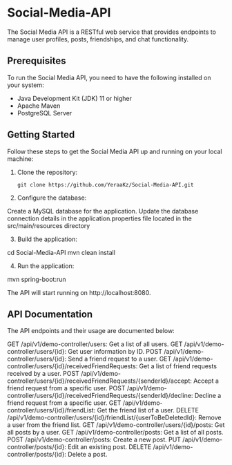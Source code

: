 # Social-Media-API

The Social Media API is a RESTful web service that provides endpoints to manage user profiles, posts, friendships, and chat functionality.

## Prerequisites

To run the Social Media API, you need to have the following installed on your system:

- Java Development Kit (JDK) 11 or higher
- Apache Maven
- PostgreSQL Server

## Getting Started

Follow these steps to get the Social Media API up and running on your local machine:

1. Clone the repository:

   ```shell
   git clone https://github.com/YeraaKz/Social-Media-API.git
   
2. Configure the database:

  Create a MySQL database for the application.
  Update the database connection details in the application.properties file located in the src/main/resources directory

3. Build the application: 

  cd Social-Media-API
  mvn clean install

4. Run the application:

  mvn spring-boot:run
  
The API will start running on http://localhost:8080.

## API Documentation
The API endpoints and their usage are documented below:

GET /api/v1/demo-controller/users: Get a list of all users.
GET /api/v1/demo-controller/users/{id}: Get user information by ID.
POST /api/v1/demo-controller/users/{id}: Send a friend request to a user.
GET /api/v1/demo-controller/users/{id}/receivedFriendRequests: Get a list of friend requests received by a user.
POST /api/v1/demo-controller/users/{id}/receivedFriendRequests/{senderId}/accept: Accept a friend request from a specific user.
POST /api/v1/demo-controller/users/{id}/receivedFriendRequests/{senderId}/decline: Decline a friend request from a specific user.
GET /api/v1/demo-controller/users/{id}/friendList: Get the friend list of a user.
DELETE /api/v1/demo-controller/users/{id}/friendList/{userToBeDeletedId}: Remove a user from the friend list.
GET /api/v1/demo-controller/users/{id}/posts: Get all posts by a user.
GET /api/v1/demo-controller/posts: Get a list of all posts.
POST /api/v1/demo-controller/posts: Create a new post.
PUT /api/v1/demo-controller/posts/{id}: Edit an existing post.
DELETE /api/v1/demo-controller/posts/{id}: Delete a post.








